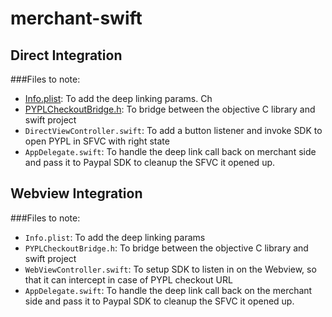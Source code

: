 # merchant-swift

## Direct Integration

###Files to note:

* [Info.plist](https://github.com/pvenkatakrishnan/merchant-swift/blob/master/merchant-swift/Info.plist#L44-L58): To add the deep linking params. Ch
* [PYPLCheckoutBridge.h](https://github.com/pvenkatakrishnan/merchant-swift/blob/master/merchant-swift/PYPLCheckoutBridge.h): To bridge between the objective C library and swift project
* `DirectViewController.swift`: To add a button listener and invoke SDK to open PYPL in SFVC with right state
* `AppDelegate.swift`: To handle the deep link call back on merchant side and pass it to Paypal SDK to cleanup the SFVC it opened up.

## Webview Integration

###Files to note:

* `Info.plist`: To add the deep linking params
* `PYPLCheckoutBridge.h`: To bridge between the objective C library and swift project
* `WebViewController.swift`: To setup SDK to listen in on the Webview, so that it can intercept in case of PYPL checkout URL
* `AppDelegate.swift`: To handle the deep link call back on the merchant side and pass it to Paypal SDK to cleanup the SFVC it opened up.
